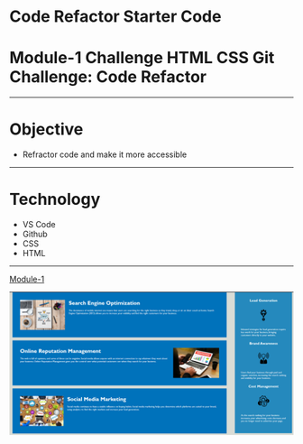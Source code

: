 # Code Refactor Starter Code
# Module-1 Challenge HTML CSS Git Challenge: Code Refactor
---
# Objective
- Refractor code and make it more accessible

---
# Technology
- VS Code
- Github
- CSS
- HTML
---
[Module-1](https://joncerruti.github.io/module-1/)

![Website Screenshot](https://github.com/JonCerruti/module-1/blob/main/Develop/assets/images/Module-1-Website.png)



